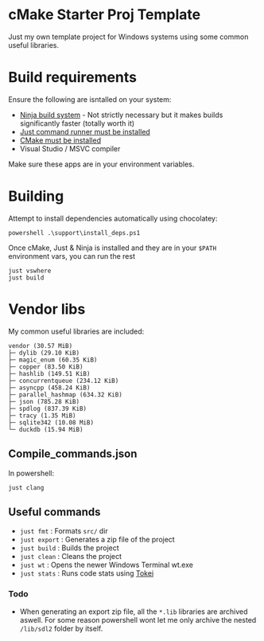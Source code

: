 # cMake Starter Proj Template
Just my own template project for Windows systems using some common useful libraries.

# Build requirements
Ensure the following are isntalled on your system:
- [Ninja build system](https://ninja-build.org/) - Not strictly necessary but it makes builds significantly faster (totally worth it)
- [Just command runner must be installed](https://github.com/casey/just)
- [CMake must be installed](https://cmake.org/download/)
- Visual Studio / MSVC compiler

Make sure these apps are in your environment variables.

# Building

Attempt to install dependencies automatically using chocolatey:
```
powershell .\support\install_deps.ps1
```
Once cMake, Just & Ninja is installed and they are in your `$PATH` environment vars, you can run the rest
```
just vswhere
just build
```
# Vendor libs

My common useful libraries are included:
```
vendor (30.57 MiB)
├─ dylib (29.10 KiB)
├─ magic_enum (60.35 KiB)
├─ copper (83.50 KiB)
├─ hashlib (149.51 KiB)
├─ concurrentqueue (234.12 KiB)
├─ asyncpp (458.24 KiB)
├─ parallel_hashmap (634.32 KiB)
├─ json (785.28 KiB)
├─ spdlog (837.39 KiB)
├─ tracy (1.35 MiB)
├─ sqlite342 (10.08 MiB)
└─ duckdb (15.94 MiB)
```

## Compile_commands.json
In powershell:
```
just clang
```

## Useful commands

- `just fmt` : Formats `src/` dir
- `just export` : Generates a zip file of the project
- `just build` : Builds the project
- `just clean` : Cleans the project
- `just wt` : Opens the newer Windows Terminal wt.exe
- `just stats` : Runs code stats using [Tokei](https://github.com/XAMPPRocky/tokei)

### Todo
-  When generating an export zip file, all the `*.lib` libraries are archived aswell. For some reason powershell wont let me only archive the nested `/lib/sdl2` folder by itself.
